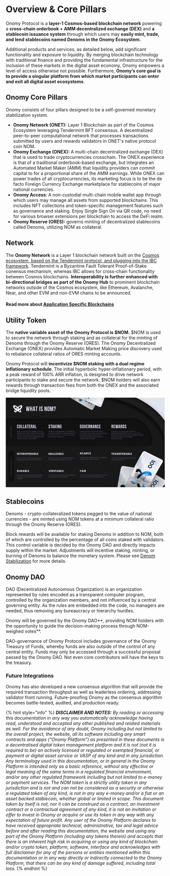# Overview & Core Pillars

Onomy Protocol is a **layer-1 Cosmos-based blockchain network** powering a **cross-chain orderbook + AMM decentralized exchange (DEX)** and **a stablecoin issuance system** through which users may **easily mint, trade, and lend stablecoins named Denoms in the Onomy Ecosystem.**

Additional products and services, as detailed below, add significant functionality and exposure to liquidity. By merging blockchain technology with traditional finance and providing the fundamental infrastructure for the inclusion of these markets in the digital asset economy, Onomy empowers a level of access otherwise not possible. Furthermore, **Onomy’s core goal is to provide a singular platform from which market participants can enter and exit all digital asset ecosystems**.&#x20;

## Onomy Core Pillars

Onomy consists of four pillars designed to be a self-governed monetary stabilization system.

* **Onomy Network (ONET):** Layer 1 Blockchain as part of the Cosmos Ecosystem leveraging Tendermint BFT consensus. A decentralized peer-to-peer computational network that processes transactions submitted by users and rewards validators in ONET's native protocol coin NOM. &#x20;
* **Onomy Exchange (ONEX):** A multi-chain decentralized exchange (DEX) that is used to trade cryptocurrencies crosschain. The ONEX experience is that of a traditional orderbook-based exchange, but integrates an Automated Market Maker (AMM) that liquidity providers can commit capital to for a proportional share of the AMM earnings. While ONEX can power trades of all cryptocurrencies, its marketing focus is to be the de facto Foreign Currency Exchange marketplace for stablecoins of major national currencies.
* **Onomy Access**: A non-custodial multi-chain mobile wallet app through which users may manage all assets from supported blockchains. This includes NFT collections and token-specific management features such as governance and staking. Enjoy Single Sign On via QR code, no need for various browser extensions per blockchain to access the DeFi realm.
* **Onomy Reserve (ORES):** governs minting of decentralized stablecoins called Denoms, utilizing NOM as collateral.&#x20;

## Network

The **Onomy Network** is a Layer 1 blockchain network built on the [Cosmos ecosystem, based on the Tendermint protocol, and plugging into the IBC framework](https://medium.com/onomy-protocol/understanding-cosmos-the-internet-of-blockchains-fc3aa25689a0). Tendermint is a Byzantine Fault Tolerant Proof-of-Stake conensus mechanism, whereas IBC allows for cross-chain functionality between Cosmos blockchains. **Interoperability is further enhanced with bi-directional bridges as part of the Onomy Hub** to prominent blockchain networks outside of the Cosmos ecosystem, like Ethereum, Avalanche, Near, and other EVM and non-EVM chains to be announced.

#### Read more about [Application Specific Blockchains](../architecture/application-specific-blockchain.md)

## Utility Token

The **native variable asset of the Onomy Protocol is $NOM.** $NOM is used to secure the network through staking and as collateral for the minting of Denoms through the Onomy Reserve (ORES). The Onomy Decentralized Exchange (ONEX) provides Automatic Market Making price discovery used to rebalance collateral ratios of ORES minting accounts.&#x20;

Onomy Protocol will **incentivize $NOM staking with a dual regime inflationary schedule**. The initial hyperbolic hyper-inflationary period, with a peak reward of 100% ARR inflation, is designed to drive network participants to stake and secure the network. $NOM holders will also earn rewards through transaction fees from both the ONEX and the associated bridge liquidity pools.&#x20;

![](<../.gitbook/assets/NOM Utility.PNG>)

## Stablecoins&#x20;

Denoms - crypto-collateralized tokens pegged to the value of national currencies - are minted using NOM tokens at a minimum collateral ratio through the Onomy Reserve (ORES).&#x20;

Block rewards will be available for staking Denoms in addition to NOM, both of which are controlled by the percentage of all coins staked with validators. This control variable is decided by the Onomy DAO and directly impacts supply within the market. Adjustments will incentive staking, minting, or burning of Denoms to balance the monetary system. Please see [Denom Stabilization](../currency-denominations-denoms/denom-stabilization.md) for more details.

## Onomy DAO

DAO (Decentralized Autonomous Organization) is an organization represented by rules encoded as a transparent computer program, controlled by the organization members, and not influenced by a central governing entity. As the rules are embedded into the code, no managers are needed, thus removing any bureaucracy or hierarchy hurdles.

Onomy will be governed by the Onomy DAO**, providing NOM holders with the opportunity to guide the decision-making process through NOM-weighed votes**.&#x20;

DAO-governance of Onomy Protocol includes governance of the Onomy Treasury of Funds, whereby funds are also outside of the control of any central entity. Funds may only be accessed through a successful proposal passed by the Onomy DAO. Not even core contributors will have the keys to the treasury.

### Future Integrations

Onomy has also developed a new consensus algorithm that will provide the required transaction throughput as well as leaderless ordering, addressing validator front running. Future-proofing Onomy as the consensus algorithm becomes battle-tested, audited, and production ready.



{% hint style="info" %}
_**DISCLAIMER AND NOTES:** By reading or accessing this documentation in any way you automatically acknowledge having read, understood and accepted any other published and related materials as well. For the avoidance of any doubt, Onomy including but not limited to the overall project, the website, all its software including any smart contracts and apps (“Onomy Platform”) as presented in these documents is a decentralised digital token management platform and it is not (not it is required to be) an actively licensed or regulated or exempted financial, or payment or digital asset service or VASP of any kind and in any jurisdiction. Any terminology used in this documentation, or in general in the Onomy Platform is intended only as a basic reference, without any effective or legal meaning of the same terms in a regulated financial environment, and/or any other regulated framework including but not limited to e-money or payment services. The NOM token is a strictly utility token in any jurisdiction and is not and can not be considered as a security or otherwise a regulated token of any kind, is not in any way e-money and/or a fiat or an asset backed stablecoin, whether global or limited in scope. This document taken by itself is not, nor it can be construed as a contract, an investment contract or a contractual agreement of any kind, it is not an invitation or offer to invest in Onomy or acquire or use its token in any way with any expectation of future profit. Any user of the Onomy Platform declares to have received appropriate technical, administrative, tax and legal advice before and after reading this documentation, the website and using any part of the Onomy Platform (including any tokens therein) and accepts that there is an inherent high risk in acquiring or using any kind of blockchain and/or crypto token, platform, software, interface and acknowledges with full disclaimer for any of the persons or entities mentioned within this documentation or in any way directly or indirectly connected to the Onomy Platform, that there can be any kind of damage suffered, including total loss._
{% endhint %}

##
